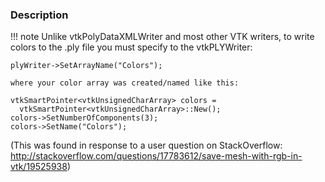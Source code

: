 ### Description

!!! note
    Unlike vtkPolyDataXMLWriter and most other VTK writers, to write colors to the .ply file you must specify to the vtkPLYWriter:

    plyWriter->SetArrayName("Colors");

    where your color array was created/named like this:

    vtkSmartPointer<vtkUnsignedCharArray> colors =
      vtkSmartPointer<vtkUnsignedCharArray>::New();
    colors->SetNumberOfComponents(3);
    colors->SetName("Colors");

(This was found in response to a user question on StackOverflow: http://stackoverflow.com/questions/17783612/save-mesh-with-rgb-in-vtk/19525938)
